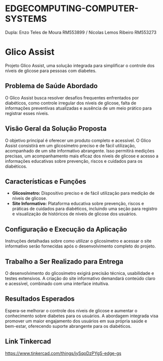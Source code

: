 # EDGECOMPUTING-COMPUTER-SYSTEMS
Dupla: Enzo Teles de Moura RM553899 / Nícolas Lemos Ribeiro RM553273

# Glico Assist
Projeto Glico Assist, uma solução integrada para simplificar o controle dos níveis de glicose para pessoas com diabetes.

## Problema de Saúde Abordado

O Glico Assist busca resolver desafios frequentes enfrentados por diabéticos, como controle irregular dos níveis de glicose, falta de informações preventivas atualizadas e ausência de um meio prático para registrar esses níveis.

## Visão Geral da Solução Proposta

O objetivo principal é oferecer um produto completo e acessível. O Glico Assist consistirá em um glicosímetro preciso e de fácil utilização, acompanhado de um site informativo abrangente. Isso permitirá medições precisas, um acompanhamento mais eficaz dos níveis de glicose e acesso a informações educativas sobre prevenção, riscos e cuidados para os diabéticos.

## Características e Funções

- **Glicosímetro:** Dispositivo preciso e de fácil utilização para medição de níveis de glicose.
- **Site Informativo:** Plataforma educativa sobre prevenção, riscos e práticas de cuidados para diabéticos, incluindo uma seção para registro e visualização de históricos de níveis de glicose dos usuários.

## Configuração e Execução da Aplicação

Instruções detalhadas sobre como utilizar o glicosímetro e acessar o site informativo serão fornecidas após o desenvolvimento completo do projeto.

## Trabalho a Ser Realizado para Entrega

O desenvolvimento do glicosímetro exigirá precisão técnica, usabilidade e testes extensivos. A criação do site informativo demandará conteúdo claro e acessível, combinado com uma interface intuitiva.

## Resultados Esperados

Espera-se melhorar o controle dos níveis de glicose e aumentar o conhecimento sobre diabetes para os usuários. A abordagem integrada visa promover um maior engajamento dos usuários em sua própria saúde e bem-estar, oferecendo suporte abrangente para os diabéticos.
## Link Tinkercad
https://www.tinkercad.com/things/jySqoDzPYgS-edge-gs
